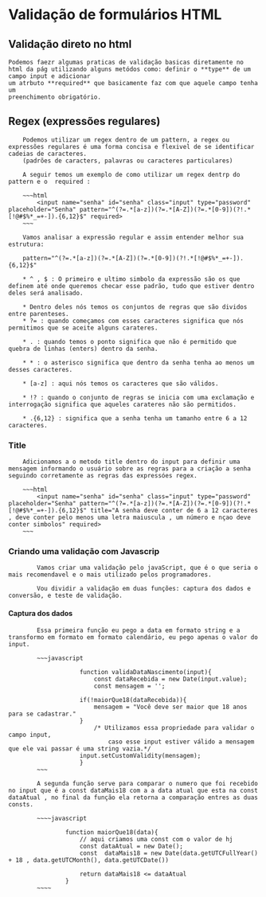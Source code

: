 # Validação de formulários HTML #

## Validação direto no html ##
    Podemos faezr algumas praticas de validação basicas diretamente no  html da pág utilizando alguns metódos como: definir o **type** de um campo input e adicionar
    um atrbuto **required** que basicamente faz com que aquele campo tenha um 
    preenchimento obrigatório.

## Regex (expressões regulares) ##
        Podemos utilizar um regex dentro de um pattern, a regex ou expressões regulares é uma forma concisa e flexivel de se identificar cadeias de caracteres. 
        (padrões de caracters, palavras ou caracteres particulares)
        
        A seguir temos um exemplo de como utilizar um regex dentrp do pattern e o  required : 

        ~~~html 
            <input name="senha" id="senha" class="input" type="password" placeholder="Senha" pattern="^(?=.*[a-z])(?=.*[A-Z])(?=.*[0-9])(?!.*[!@#$%*_=+-]).{6,12}$" required>
        ~~~

        Vamos analisar a expressão regular e assim entender melhor sua estrutura:

        pattern="^(?=.*[a-z])(?=.*[A-Z])(?=.*[0-9])(?!.*[!@#$%*_=+-]).{6,12}$"

        * ^ , $ : O primeiro e ultimo simbolo da expressão são os que definem até onde queremos checar esse padrão, tudo que estiver dentro deles será analisado.

        * Dentro deles nós temos os conjuntos de regras que são dividos entre parenteses.
        * ?= : quando começamos com esses caracteres significa que nós permitimos que se aceite alguns carateres. 

        * . : quando temos o ponto significa que não é permitido que quebra de linhas (enters) dentro da senha.

        * * : o asterisco significa que dentro da senha tenha ao menos um desses caracteres. 

        * [a-z] : aqui nós temos os caracteres que são válidos. 

        * !? : quando o conjunto de regras se inicia com uma exclamação e interrogação significa que aqueles carateres não são permitidos.

        * .{6,12} : significa que a senha tenha um tamanho entre 6 a 12 caracteres.

### Title ###

        Adicionamos a o metodo title dentro do input para definir uma mensagem informando o usuário sobre as regras para a criação a senha seguindo corretamente as regras das expressóes regex. 

        ~~~html 
            <input name="senha" id="senha" class="input" type="password" placeholder="Senha" pattern="^(?=.*[a-z])(?=.*[A-Z])(?=.*[0-9])(?!.*[!@#$%*_=+-]).{6,12}$" title="A senha deve conter de 6 a 12 caracteres , deve conter pelo menos uma letra maiuscula , um número e nçao deve conter simbolos" required>
        ~~~

### Criando uma validação com Javascrip ###
            
            Vamos criar uma validação pelo javaScript, que é o que seria o mais recomendavel e o mais utilizado pelos programadores. 

            Vou dividir a validação em duas funções: captura dos dados e conversão, e teste de validação. 

#### Captura dos dados ####
            
            Essa primeira função eu pego a data em formato string e a transformo em formato em formato calendário, eu pego apenas o valor do input. 

            ~~~javascript

                        function validaDataNascimento(input){
                            const dataRecebida = new Date(input.value);
                            const mensagem = '';

                        if(!maiorQue18(dataRecebida)){ 
                            mensagem = "Você deve ser maior que 18 anos para se cadastrar."    
                        }
                            /* Utilizamos essa propriedade para validar o campo input,
                                caso esse input estiver válido a mensagem que ele vai passar é uma string vazia.*/
                        input.setCustomValidity(mensagem); 
                        }
            ~~~

            A segunda função serve para comparar o numero que foi recebido no input que é a const dataMais18 com a a data atual que esta na const dataAtual , no final da função ela retorna a comparação entres as duas consts.

            ~~~~javascript
                
                    function maiorQue18(data){
                        // aqui criamos uma const com o valor de hj 
                        const dataAtual = new Date(); 
                        const  dataMais18 = new Date(data.getUTCFullYear() + 18 , data.getUTCMonth(), data.getUTCDate())

                        return dataMais18 <= dataAtual 
                    }
            ~~~~